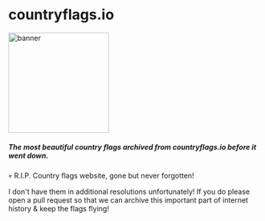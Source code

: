 # countryflags.io
 <img src="https://user-images.githubusercontent.com/15834648/175575643-553cf548-6eda-4c92-9bb3-ef7a6fd168ed.png" 
 alt="banner" 
 width="200"/>
 
##### The most beautiful country flags archived from countryflags.io before it went down.

💀 R.I.P. Country flags website, gone but never forgotten! 

I don't have them in additional resolutions unfortunately! 
If you do please open a pull request so that we can archive this important part of internet history & keep the flags flying!
